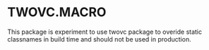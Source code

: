 # TWOVC.MACRO

This package is experiment to use twovc package to overide static classnames in build time and should not be used in production.